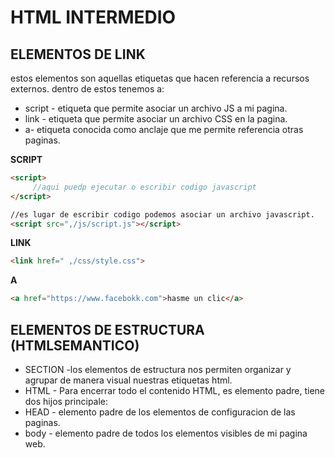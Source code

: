 # HTML INTERMEDIO
## ELEMENTOS DE LINK
estos elementos son aquellas etiquetas que hacen referencia a recursos externos.
dentro de estos tenemos a:
- script - etiqueta que permite asociar un archivo JS a mi pagina.
- link - etiqueta que permite asociar un archivo CSS en la pagina.
- a- etiqueta conocida como anclaje que me permite referencia otras paginas.
  
**SCRIPT**  
```HTML
<script>
     //aqui puedp ejecutar o escribir codigo javascript
</script>

//es lugar de escribir codigo podemos asociar un archivo javascript.
<script src=",/js/script.js"></script>
```

**LINK**
```HTML
<link href=" ,/css/style.css">
```

**A**
```HTML
<a href="https://www.facebokk.com">hasme un clic</a>
```

## ELEMENTOS DE ESTRUCTURA (HTMLSEMANTICO)
- SECTION -los elementos de estructura nos permiten organizar y agrupar de manera visual nuestras 
etiquetas html.
- HTML - Para encerrar todo el contenido HTML, es elemento padre, tiene dos hijos principale:
-  HEAD - elemento padre de los elementos de configuracion de las paginas.
-  body - elemento padre de todos los elementos visibles de mi pagina web.